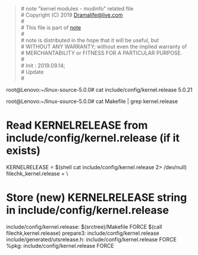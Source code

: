 > \# note "kernel modules - modinfo" related file  
\# Copyright (C) 2019 Dramalife@live.com  
\#   
\# This file is part of [note](https://github.com/Dramalife/note.git)  
\#   
\# note is distributed in the hope that it will be useful, but  
\# WITHOUT ANY WARRANTY; without even the implied warranty of  
\# MERCHANTABILITY or FITNESS FOR A PARTICULAR PURPOSE.  
\#  
\# Init : 2019.09.14;  
\# Update   
\#  
  

root@Lenovo:~/linux-source-5.0.0# cat include/config/kernel.release
5.0.21

root@Lenovo:~/linux-source-5.0.0# cat Makefile | grep kernel.release
# Read KERNELRELEASE from include/config/kernel.release (if it exists)
KERNELRELEASE = $(shell cat include/config/kernel.release 2> /dev/null)
filechk_kernel.release = \
# Store (new) KERNELRELEASE string in include/config/kernel.release
include/config/kernel.release: $(srctree)/Makefile FORCE
	$(call filechk,kernel.release)
prepare3: include/config/kernel.release
include/generated/utsrelease.h: include/config/kernel.release FORCE
%pkg: include/config/kernel.release FORCE

